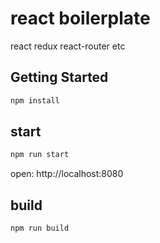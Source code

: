 # react boilerplate
react redux react-router etc

## Getting Started

```js
npm install
```

## start
```js
npm run start
```
open: http://localhost:8080

## build

```js
npm run build
```
